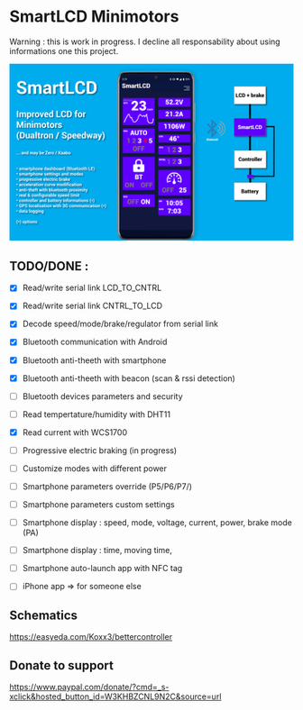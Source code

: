 # SmartLCD Minimotors

Warning : this is work in progress. I decline all responsability about using informations one this project.

![Idea](/SmartLCD.png)

## TODO/DONE :

- [X] Read/write serial link LCD_TO_CNTRL
- [X] Read/write serial link CNTRL_TO_LCD
- [X] Decode speed/mode/brake/regulator from serial link
- [X] Bluetooth communication with Android
- [X] Bluetooth anti-theeth with smartphone
- [X] Bluetooth anti-theeth with beacon (scan & rssi detection)
- [ ] Bluetooth devices parameters and security
- [ ] Read tempertature/humidity with DHT11
- [X] Read current with WCS1700
- [ ] Progressive electric braking (in progress)
- [ ] Customize modes with different power
- [ ] Smartphone parameters override (P5/P6/P7/)
- [ ] Smartphone parameters custom settings
- [ ] Smartphone display : speed, mode, voltage, current, power, brake mode (PA)
- [ ] Smartphone display : time, moving time, 
- [ ] Smartphone auto-launch app with NFC tag

- [ ] iPhone app => for someone else

## Schematics
https://easyeda.com/Koxx3/bettercontroller

## Donate to support
https://www.paypal.com/donate/?cmd=_s-xclick&hosted_button_id=W3KHBZCNL9N2C&source=url
